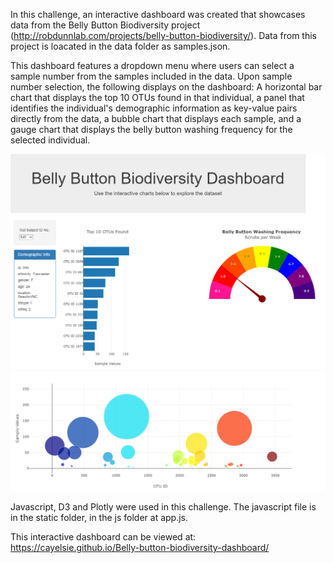 In this challenge, an interactive dashboard was created that showcases data from the Belly Button Biodiversity project (http://robdunnlab.com/projects/belly-button-biodiversity/). Data from this project is loacated in the data folder as samples.json.

This dashboard features a dropdown menu where users can select a sample number from the samples included in the data. Upon sample number selection, the following displays on the dashboard: A horizontal bar chart that displays the top 10 OTUs found in that individual, a panel that identifies the individual's demographic information as key-value pairs directly from the data, a bubble chart that displays each sample, and a gauge chart that displays the belly button washing frequency for the selected individual.

![](Images/dashboard.PNG)
![](Images/bubble.PNG)

Javascript, D3 and Plotly were used in this challenge. The javascript file is in the static folder, in the js folder at app.js. 

This interactive dashboard can be viewed at: https://cayelsie.github.io/Belly-button-biodiversity-dashboard/
